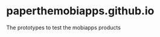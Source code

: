 paperthemobiapps.github.io
==========================

The prototypes to test the mobiapps products
